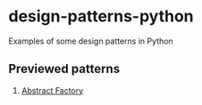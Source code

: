 # design-patterns-python
Examples of some design patterns in Python

## Previewed patterns

1. [Abstract Factory](design_patterns_python/abstract_factory.py)
